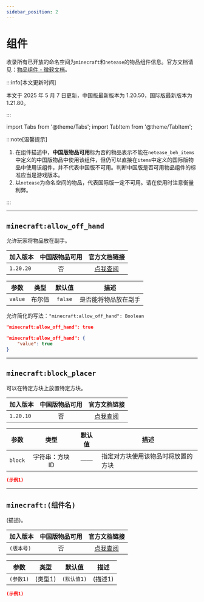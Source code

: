 ```yaml
---
sidebar_position: 2
---
```


# 组件

收录所有已开放的命名空间为`minecraft`和`netease`的物品组件信息。官方文档请见：[物品组件 - 微软文档](https://learn.microsoft.com/en-us/minecraft/creator/reference/content/itemreference/examples/itemcomponentlist?view=minecraft-bedrock-stable)。

:::info[本文更新时间]

本文于 2025 年 5 月 7 日更新，中国版最新版本为 1.20.50，国际版最新版本为 1.21.80。

:::

import Tabs from '@theme/Tabs';
import TabItem from '@theme/TabItem';

:::note[温馨提示]

1. 在组件描述中，**中国版物品可用**标为否的物品表示不能在`netease_beh_items`中定义的中国版物品中使用该组件，但仍可以直接在`items`中定义的国际版物品中使用该组件，并不代表中国版不可用。判断中国版是否可用物品组件的标准应当是游戏版本。
2. 以`netease`为命名空间的物品，代表国际版一定不可用。请在使用时注意衡量利弊。

:::

---

## `minecraft:allow_off_hand`

允许玩家将物品放在副手。

| 加入版本 | 中国版物品可用 | 官方文档链接 |
| --- | :---: | :---: |
| `1.20.20` | 否 | [点我查阅](https://learn.microsoft.com/en-us/minecraft/creator/reference/content/itemreference/examples/itemcomponents/minecraft_allow_off_hand?view=minecraft-bedrock-stable) |

<Tabs>

<TabItem value="parameters" label="参数" default>

| 参数 | 类型 | 默认值 | 描述 |
| :---: | :---: | :---: | --- |
| `value` | 布尔值 | `false` | 是否能将物品放在副手 |

允许简化的写法：`"minecraft:allow_off_hand": Boolean`

</TabItem>

<TabItem value="example" label="示例">

```json showLineNumbers
"minecraft:allow_off_hand": true
```

```json showLineNumbers
"minecraft:allow_off_hand": {
    "value": true
}
```

</TabItem>

</Tabs>

---

## `minecraft:block_placer`

可以在特定方块上放置特定方块。

| 加入版本 | 中国版物品可用 | 官方文档链接 |
| --- | :---: | :---: |
| `1.20.10` | 否 | [点我查阅](https://learn.microsoft.com/en-us/minecraft/creator/reference/content/itemreference/examples/itemcomponents/minecraft_block_placer?view=minecraft-bedrock-stable) |

<Tabs>

<TabItem value="parameters" label="参数" default>

| 参数 | 类型 | 默认值 | 描述 |
| :---: | :---: | :---: | --- |
| `block` | 字符串：方块 ID | —— | 指定对方块使用该物品时将放置的方块 |

</TabItem>

<TabItem value="example" label="示例">

```json showLineNumbers
(示例1)
```

</TabItem>

</Tabs>

---

## `minecraft:(组件名)`

(描述)。

| 加入版本 | 中国版物品可用 | 官方文档链接 |
| --- | :---: | :---: |
| `(版本号)` | 否 | [点我查阅](https://learn.microsoft.com/en-us/minecraft/creator/reference/content/itemreference/examples/itemcomponents/minecraft_(组件名)?view=minecraft-bedrock-stable) |

<Tabs>

<TabItem value="parameters" label="参数" default>

| 参数 | 类型 | 默认值 | 描述 |
| :---: | :---: | :---: | --- |
| `(参数1)` | (类型1) | `(默认值1)` | (描述1) |

</TabItem>

<TabItem value="example" label="示例">

```json showLineNumbers
(示例1)
```

</TabItem>

</Tabs>
